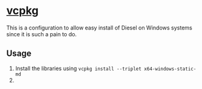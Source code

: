 # [vcpkg](https://vcpkg.io/en/)
This is a configuration to allow easy install of Diesel on Windows systems since it is such a pain to do.

## Usage
1. Install the libraries using `vcpkg install --triplet x64-windows-static-md`
2. 

